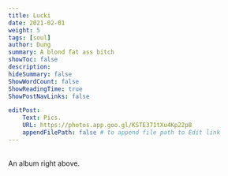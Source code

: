 ```yaml
---
title: Lucki
date: 2021-02-01
weight: 5
tags: [soul]
author: Dung
summary: A blond fat ass bitch
showToc: false
description: 
hideSummary: false
ShowWordCount: false
ShowReadingTime: true
ShowPostNavLinks: false

editPost:
    Text: Pics.
    URL: https://photos.app.goo.gl/KSTE371tXu4Kp22p8
    appendFilePath: false # to append file path to Edit link
---
```

\
An album right above.